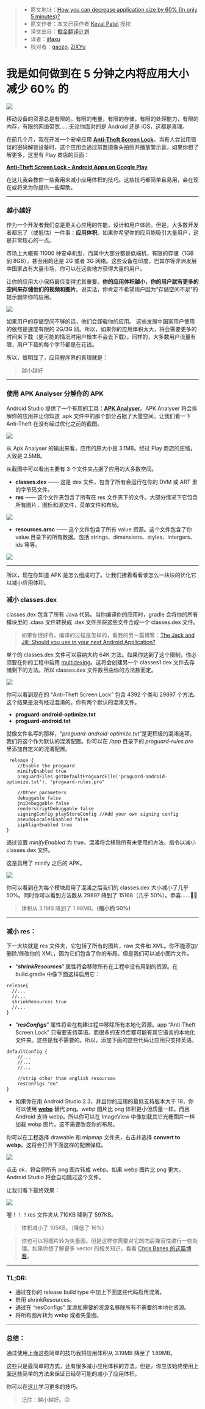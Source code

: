 > * 原文地址：[How you can decrease application size by 60% (In only 5 minutes)?](https://medium.com/@kevalpatel2106/how-you-can-decrease-application-size-by-60-in-only-5-minutes-47eff3e7874e#.n28fz5n36)
> * 原文作者：本文已获作者 [Keval Patel](https://medium.com/@kevalpatel2106) 授权
> * 译文出自：[掘金翻译计划](https://github.com/xitu/gold-miner)
> * 译者：[jifaxu](https://github.com/jifaxu)
> * 校对者：[gaozp](https://github.com/gaozp), [ZiXYu](https://github.com/ZiXYu)

# 我是如何做到在 5 分钟之内将应用大小减少 60% 的

![](https://cdn-images-1.medium.com/max/800/1*ShbFj2IhKm6Cbn9qATiGug.png)

移动设备的资源总是有限的。有限的电量，有限的存储，有限的处理能力，有限的内存，有限的网络带宽……无论你面对的是 Android 还是 iOS，这都是真理。

在前几个月，我在开发一个安卓应用 [**Anti-Theft Screen Lock**](https://play.google.com/store/apps/details?id=com.antitheftlock)。当有人尝试用错误的密码解锁设备时，这个应用会通过前置摄像头拍照并播放警示音。如果你想了解更多，这里有 Play 商店的页面：

[**Anti-Theft Screen Lock - Android Apps on Google Play**](https://play.google.com/store/apps/details?id=com.antitheftlock)

在这儿我会教你一些我用来减小应用体积的技巧。这些技巧都简单且易用，会在现在或将来为你提供一些帮助。

---

### 越小越好

作为一个开发者我们总是更关心应用的性能，设计和用户体验。但是，大多数开发者都忘了（或低估）一件事：**应用体积**。如果你希望你的应用能吸引大量用户，这是非常核心的一点。

市场上大概有 11000 种安卓机型，而其中大部分都是低端机，有限的存储（1GB 到 8GB），甚至用的还是 2G 或者 3G 网络。这些设备在印度，巴其尔等非洲发展中国家占有大量市场，你可以在这些地方获得大量的用户。

让你的应用大小保持最佳变得尤其重要。**你的应用体积越小，你的用户就有更多的空间来存储他们的视频和图片**。说实话，你肯定不希望用户因为“存储空间不足”的提示删除你的应用。

![](https://cdn-images-1.medium.com/max/800/1*cjMsR_IEniBq3SXQ3YtJ6g.jpeg)

如果用户的存储空间不够的话，他们会卸载你的应用。
这些发展中国家用户使用的依然是速度有限的 2G/3G 网。所以，如果你的应用体积太大，将会需要更多的时间来下载（更可能的情况时用户根本不会去下载）。同样的，大多数用户流量有限，用户下载的每个字节都是在花钱。

所以，很明显了，应用程序界的真理就是：

> 越小越好

---

### 使用 APK Analyser 分解你的 APK

Android Studio 提供了一个有用的工具：[**APK Analyser**](https://developer.android.com/studio/build/apk-analyzer.html)。APK Analyser 将会拆解你的应用并让你知道 .apk 文件中的那个部分占据了大量空间。让我们看一下 Anti-Theft 在没有经过优化之前的截图。

![](https://cdn-images-1.medium.com/max/1000/1*qwluezWR7KE9-raJVkAc9A.png)

从 Apk Analyser 的输出来看，应用的原大小是 3.1MB。经过 Play 商店的压缩，大致是 2.5MB。

从截图中可以看出主要有 3 个文件夹占据了应用的大多数空间。

- **classes.dex** —— 这是 dex 文件，包含了所有会运行在你的 DVM 或 ART 里的字节码文件。
- **res** —— 这个文件夹包含了所有在 res 文件夹下的文件。大部分情况下它包含所有图片，图标和源文件，菜单文件和布局。  

![](https://cdn-images-1.medium.com/max/1000/1*8ITi0D6JrpibvAC9iTG2rA.png)

- **resources.arsc** —— 这个文件包含了所有 value 资源。这个文件包含了你 value 目录下的所有数据。包括 strings、dimensions、styles、intergers、ids 等等。

![](https://cdn-images-1.medium.com/max/1000/1*B1MMigEQSVfKIJRmujeIag.png)

---

所以，现在你知道 APK 是怎么组成的了。让我们接着看看该怎么一块块的优化它以减小应用体积。

### **减小 classes.dex**

classes.dex 包含了所有 Java 代码。当你编译你的应用时，gradle 会将你的所有模块里的 .class 文件转换成 .dex 文件并将这些文件合成一个 classes.dex 文件。

> 如果你很好奇，编译的过程是怎样的，看我的另一篇博客：[The Jack and Jill: Should you use in your next Android Application?](https://blog.mindorks.com/the-jack-and-jill-should-you-use-in-your-next-android-application-ce7d0b0309b7#.gq31gtrdj)

单个的 classes.dex 文件可以容纳大约 64K 方法。如果你达到了这个限制，你必须要在你的工程中启用 [multidexing](https://developer.android.com/studio/build/multidex.html)。这将会创建另一个 classes1.dex 文件去存储剩下的方法。所以 classes.dex 文件数目由你的方法数而定。

![](https://cdn-images-1.medium.com/max/1000/1*koKowwJQ0aavZ6-Sh1I6AQ.png)

你可以看到现在的 “Anti-Theft Screen Lock” 包含 4392 个类和 29897 个方法。这个结果是没有经过混淆的。你有两个默认的混淆文件。

- **proguard-android-optimize.txt**
- **proguard-android.txt**

就像文件名写的那样，“*proguard-android-optimize.txt*”是更积极的混淆选项。我们将这个作为默认的混淆配置。你可以在 */app* 目录下的 *proguard-rules.pro* 里添加自定义的混淆配置。

```
 release {
    //Enable the proguard
    minifyEnabled true
    proguardFiles getDefaultProguardFile('proguard-android-optimize.txt'), "proguard-rules.pro"

    //Other parameters
    debuggable false
    jniDebuggable false
    renderscriptDebuggable false
    signingConfig playStoreConfig //Add your own signing config
    pseudoLocalesEnabled false
    zipAlignEnabled true
}
```

通过设置 *minifyEnabled* 为 true，混淆将会移除所有未使用的方法、指令以减小 classes.dex 文件。

这是启用了 minify 之后的 APK。

![](https://cdn-images-1.medium.com/max/1000/1*FPR6BZkWLBYhHs6YO9lLvA.png)

你可以看到在为每个模块启用了混淆之后我们的 classes.dex 大小减小了几乎 50%。同时你可以看到方法数从 29897 降到了 15168（几乎 50%）。恭喜……🎊🎉

> 体积从 3.1MB 降到了 1.98MB。**(缩小约 50%)**

---

### 减小 res：

下一大块就是 res 文件夹，它包括了所有的图片，raw 文件和 XML。你不能添加/删除/修改你的 XML，因为它们包含了你的布局。但是我们可以减小图片文件。

- “***shrinkResources***” 属性将会移除所有在工程中没有用到的资源。在 build.gradle 中像下面这样启用它：

```
release{
  //...
  //...
  shrinkResources true
  //...
}
```

- “***resConfigs***” 属性将会在构建过程中移除所有本地化资源。app “Anti-Theft Screen Lock” 只需要支持英语。而很多的支持库都可能有其它语言的本地化文件夹。这些是我不需要的。所以，添加下面的这些代码让应用只支持英语。

```
defaultConfig {
    //...
    //...
    //...

    //strip other than english resources
    resConfigs "en"
}
```

- 如果你在用 Android Studio 2.3，并且你的应用的最低支持版本大于 18，你可以使用 [**webp**](https://en.wikipedia.org/wiki/WebP) 替代 png。webp 图片比 png 体积更小但质量一样。而且 Android 支持 webp。所以你可以在 ImageView 中像加载其它光栅图片一样加载 webp 图片。这不需要改变你的布局。

你可以在工程选择 drawable 和 mipmap 文件夹，右击并选择 **convert to webp**。这将会打开下面这样的配置弹框。

![](https://cdn-images-1.medium.com/max/800/1*Y51gzPlk1Pcd_0s8lqcc9Q.png)

点击 ok，将会将所有 png 图片转成 webp。如果 webp 图片比 png 更大，Android Studio 将会自动跳过这个文件。

让我们看下最终效果：

![](https://cdn-images-1.medium.com/max/1000/1*UiwJkvIhWjrNNj2DU7Z3kA.png)

喔！！！res 文件夹从 710KB 降到了 597KB。

> 体积减小了 105KB。（降低了 16%）

> 你也可以将图片转为矢量图。但是这样你需要对它的向后兼容性进行一些处理。如果你想了解更多 vector 的相关知识，看看 [Chris Banes 的这篇博客](https://medium.com/@chrisbanes/appcompat-v23-2-age-of-the-vectors-91cbafa87c88#.ust6pssbk)。

---

### TL;DR:

- 通过在你的 release build type 中加上下面这些代码启用混淆。
- 启用 shrinkResources。
- 通过在 “resConfigs” 里添加需要的资源名移除所有不需要的本地化资源。
- 将所有图片转为 webp 或者矢量图。

---

### 总结：

通过使用上面这些简单的技巧我将应用体积从 3.19MB 降至了 1.89MB。


这些只是最简单的方式，还有很多减小应用体积的方法。但是，你应该始终使用上面这些简单的方法来保证已经尽可能的减小了应用体积。

你可以在[这儿](https://developer.android.com/topic/performance/reduce-apk-size.html)学习更多的技巧。

> 记住：越小越好。😉
